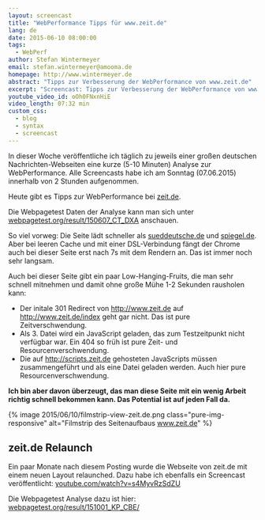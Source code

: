 ```yaml
---
layout: screencast
title: "WebPerformance Tipps für www.zeit.de"
lang: de
date: 2015-06-10 08:00:00
tags:
  - WebPerf
author: Stefan Wintermeyer
email: stefan.wintermeyer@amooma.de
homepage: http://www.wintermeyer.de
abstract: "Tipps zur Verbesserung der WebPerformance von www.zeit.de"
excerpt: "Screencast: Tipps zur Verbesserung der WebPerformance von www.zeit.de"
youtube_video_id: oOh0FNxnHiE
video_length: 07:32 min
custom_css:
  - blog
  - syntax
  - screencast
---
```


In dieser Woche veröffentliche ich täglich zu jeweils einer großen deutschen Nachrichten-Webseiten eine kurze (5-10 Minuten) Analyse zur WebPerformance. Alle Screencasts habe ich am Sonntag (07.06.2015) innerhalb von 2 Stunden aufgenommen.

Heute gibt es Tipps zur WebPerformance bei  [zeit.de](http://www.zeit.de).

Die Webpagetest Daten der Analyse kann man sich unter [webpagetest.org/result/150607_CT_DXA](http://www.webpagetest.org/result/150607_CT_DXA) anschauen.

So viel vorweg: Die Seite lädt schneller als [sueddeutsche.de](http://www.sueddeutsche.de) und [spiegel.de](http://www.spiegel.de). Aber bei leeren Cache und mit einer DSL-Verbindung fängt der Chrome auch bei dieser Seite erst nach 7s mit dem Rendern an. Das ist immer noch sehr langsam.

Auch bei dieser Seite gibt ein paar Low-Hanging-Fruits, die man sehr schnell mitnehmen und damit ohne große Mühe 1-2 Sekunden rausholen kann:

* Der initale 301 Redirect von http://www.zeit.de auf http://www.zeit.de/index geht gar nicht. Das ist pure Zeitverschwendung.
* Als 3. Datei wird ein JavaScript geladen, das zum Testzeitpunkt nicht verfügbar war. Ein 404 so früh ist pure Zeit- und Resourcenverschwendung.
* Die auf http://scripts.zeit.de gehosteten JavaScripts müssen zusammengeführt und als eine Datei geladen werden. Auch hier pure Resourcenverschwendung.

**Ich bin aber davon überzeugt, das man diese Seite mit ein wenig Arbeit richtig schnell bekommen kann. Das Potential ist auf jeden Fall da.**

{% image 2015/06/10/filmstrip-view-zeit.de.png class="pure-img-responsive" alt="Filmstrip des Seitenaufbaus www.zeit.de" %}

## zeit.de Relaunch

Ein paar Monate nach diesem Posting wurde die Webseite von zeit.de mit einem neuen Layout relaunched. Dazu habe ich ebenfalls ein Screencast veröffentlicht: [youtube.com/watch?v=s4MyvRzSdZU](https://www.youtube.com/watch?v=s4MyvRzSdZU)

Die Webpagetest Analyse dazu ist hier: [webpagetest.org/result/151001_KP_CBE/](http://www.webpagetest.org/result/151001_KP_CBE/)
